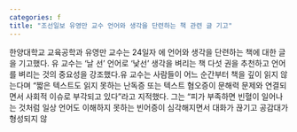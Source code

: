 ```yaml
---
categories: f
title: "조선일보 유영만 교수 언어와 생각을 단련하는 책 관련 글 기고"
---
```

한양대학교 교육공학과 유영만 교수는 24일자 에 언어와 생각을 단련하는 책에 대한 글을 기고했다. 유 교수는 ‘날 선’ 언어로 ‘낯선’ 생각을 벼리는 책 다섯 권을 추천하고 언어를 벼리는 것의 중요성을 강조했다.유 교수는 사람들이 어느 순간부터 책을 깊이 읽지 않는다며 “짧은 텍스트도 읽지 못하는 난독증 또는 텍스트 혐오증이 문해력 문제와 연결되면서 사회적 이슈로 부각되고 있다”라고 지적했다. 그는 “피가 부족하면 빈혈이 일어나는 것처럼 일상 언어도 이해하지 못하는 빈어증이 심각해지면서 대화가 끊기고 공감대가 형성되지 않
